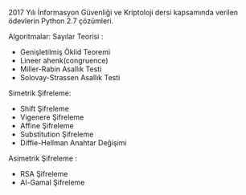 
2017 Yılı İnformasyon Güvenliği ve Kriptoloji dersi kapsamında verilen ödevlerin Python 2.7 çözümleri.

Algoritmalar: 
Sayılar Teorisi : 
- Genişletilmiş Öklid Teoremi
- Lineer ahenk(congruence)
- Miller-Rabin Asallık Testi
- Solovay-Strassen Asallık Testi

Simetrik Şifreleme:
- Shift Şifreleme
- Vigenere Şifreleme
- Affine Şifreleme
- Substitution Şifreleme
- Diffie-Hellman Anahtar Değişimi

Asimetrik Şifreleme :
- RSA Şifreleme
- Al-Gamal Şifreleme

